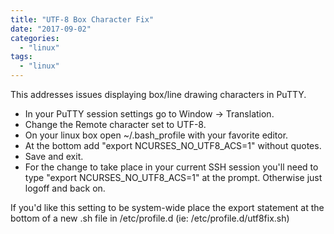 ```yaml
---
title: "UTF-8 Box Character Fix"
date: "2017-09-02"
categories: 
  - "linux"
tags: 
  - "linux"
---
```


This addresses issues displaying box/line drawing characters in PuTTY.

- In your PuTTY session settings go to Window -> Translation.
- Change the Remote character set to UTF-8.
- On your linux box open ~/.bash\_profile with your favorite editor.
- At the bottom add "export NCURSES\_NO\_UTF8\_ACS=1" without quotes.
- Save and exit.
- For the change to take place in your current SSH session you'll need to type "export NCURSES\_NO\_UTF8\_ACS=1" at the prompt. Otherwise just logoff and back on.

If you'd like this setting to be system-wide place the export statement at the bottom of a new .sh file in /etc/profile.d (ie: /etc/profile.d/utf8fix.sh)
